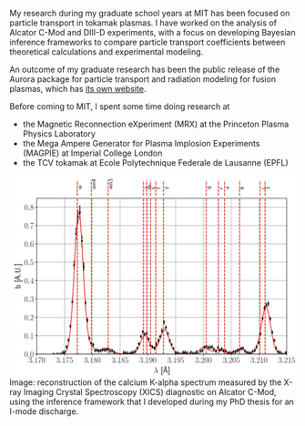 My research during my graduate school years at MIT has been focused on particle transport in tokamak plasmas. 
I have worked on the analysis of Alcator C-Mod and DIII-D experiments, with a focus on developing Bayesian inference frameworks to compare particle transport coefficients between theoretical calculations and experimental modeling.

An outcome of my graduate research has been the public release of the Aurora package for particle transport and radiation modeling for fusion plasmas, which has [its own website](https://aurora-fusion.readthedocs.io/en/latest/).

Before coming to MIT, I spent some time doing research at
* the Magnetic Reconnection eXperiment (MRX) at the Princeton Plasma Physics Laboratory
* the Mega Ampere Generator for Plasma Implosion Experiments (MAGPIE) at Imperial College London
* the TCV tokamak at Ecole Polytechnique Federale de Lausanne (EPFL)

<img src="https://github.com/fsciortino/fsciortino.github.io/blob/master/images/xics_imode_inference_fit.jpg" alt="drawing" width="800">
Image: reconstruction of the calcium K-alpha spectrum measured by the X-ray Imaging Crystal Spectroscopy (XICS) diagnostic on Alcator C-Mod, using the inference framework that I developed during my PhD thesis for an I-mode discharge.
